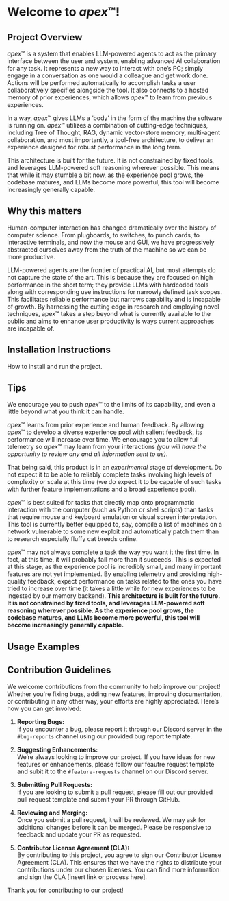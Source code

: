 # Welcome to *apex*™!

## Project Overview
*apex*™ is a system that enables LLM-powered agents to act as the primary interface between the user and system, enabling advanced AI collaboration for any task. It represents a new way to interact with one’s PC; simply engage in a conversation as one would a colleague and get work done. Actions will be performed automatically to accomplish tasks a user collaboratively specifies alongside the tool. It also connects to a hosted memory of prior experiences, which allows *apex*™ to learn from previous experiences. 

In a way, *apex*™ gives LLMs a ‘body’ in the form of the machine the software is running on. *apex*™ utilizes a combination of cutting-edge techniques, including Tree of Thought, RAG, dynamic vector-store memory, multi-agent collaboration, and most importantly, a tool-free architecture, to deliver an experience designed for robust performance in the long term. 

This architecture is built for the future. It is not constrained by fixed tools, and leverages LLM-powered soft reasoning wherever possible. This means that while it may stumble a bit now, as the experience pool grows, the codebase matures, and LLMs become more powerful, this tool will become increasingly generally capable.

## Why this matters

Human-computer interaction has changed dramatically over the history of computer science. From plugboards, to switches, to punch cards, to interactive terminals, and now the mouse and GUI, we have progressively abstracted ourselves away from the truth of the machine so we can be more productive. 

LLM-powered agents are the frontier of practical AI, but most attempts do not capture the state of the art. This is because they are focused on high performance in the short term; they provide LLMs with hardcoded tools along with corresponding use instructions for narrowly defined task scopes. This facilitates reliable performance but narrows capability and is incapable of growth. By harnessing the cutting edge in research and employing novel techniques, apex™ takes a step beyond what is currently available to the public and aims to enhance user productivity is ways current approaches are incapable of. 

## Installation Instructions
How to install and run the project.

## Tips
We encourage you to push *apex*™ to the limits of its capability, and even a little beyond what you think it can handle.

*apex*™ learns from prior experience and human feedback. By allowing *apex*™ to develop a diverse experience pool with salient feedback, its performance will increase over time. We encourage you to allow full telemetry so *apex*™ may learn from your interactions *(you will have the opportunity to review any and all information sent to us)*.

That being said, this product is in an *experimental* stage of development. Do not expect it to be able to reliably complete tasks involving high levels of complexity or scale at this time (we do expect it to be capable of such tasks with further feature implementations and a broad experience pool).

*apex*™ is best suited for tasks that directly map onto programmatic interaction with the computer (such as Python or shell scripts) than tasks that require mouse and keyboard emulation or visual screen interpretation. This tool is currently better equipped to, say, compile a list of machines on a network vulnerable to some new exploit and automatically patch them than to research especially fluffy cat breeds online.

*apex*™ may not always complete a task the way you want it the first time. In fact, at this time, it will probably fail more than it succeeds. This is expected at this stage, as the experience pool is incredibly small, and many important features are not yet implemented. By enabling telemetry and providing high-quality feedback, expect performance on tasks related to the ones you have tried to increase over time (it takes a little while for new experiences to be ingested by our memory backend). __This architecture is built for the future. It is not constrained by fixed tools, and leverages LLM-powered soft reasoning wherever possible. As the experience pool grows, the codebase matures, and LLMs become more powerful, this tool will become increasingly generally capable.__

## Usage Examples


## Contribution Guidelines

We welcome contributions from the community to help improve our project! Whether you're fixing bugs, adding new features, improving documentation, or contributing in any other way, your efforts are highly appreciated. Here’s how you can get involved:

1. **Reporting Bugs:**  
   If you encounter a bug, please report it through our Discord server in the `#bug-reports` channel using our provided bug report template. 

2. **Suggesting Enhancements:**  
   We’re always looking to improve our project. If you have ideas for new features or enhancements, please follow our feautre request template and subit it to the `#feature-requests` channel on our Discord server.

3. **Submitting Pull Requests:**  
   If you are looking to submit a pull request, please fill out our provided pull request template and submit your PR through GitHub. 

4. **Reviewing and Merging:**  
   Once you submit a pull request, it will be reviewed. We may ask for additional changes before it can be merged. Please be responsive to feedback and update your PR as requested.

5. **Contributor License Agreement (CLA):**  
   By contributing to this project, you agree to sign our Contributor License Agreement (CLA). This ensures that we have the rights to distribute your contributions under our chosen licenses. You can find more information and sign the CLA [insert link or process here].

Thank you for contributing to our project!
